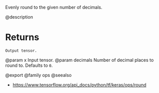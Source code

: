 Evenly round to the given number of decimals.

@description

# Returns
    Output tensor.

@param x Input tensor.
@param decimals Number of decimal places to round to. Defaults to `0`.

@export
@family ops
@seealso
+ <https://www.tensorflow.org/api_docs/python/tf/keras/ops/round>
